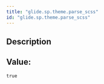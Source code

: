 ```yaml
---
title: "glide.sp.theme.parse_scss"
id: "glide.sp.theme.parse_scss"
---
```

## Description



## Value: 
```
true
```